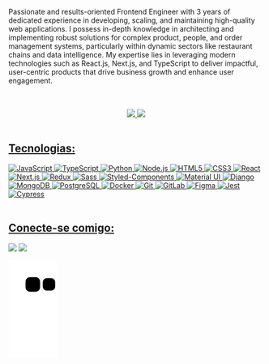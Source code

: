 
Passionate and results-oriented Frontend Engineer with 3 years of dedicated experience in developing, scaling, and maintaining high-quality web applications. I possess in-depth knowledge in architecting and implementing robust solutions for complex product, people, and order management systems, particularly within dynamic sectors like restaurant chains and data intelligence. My expertise lies in leveraging modern technologies such as React.js, Next.js, and TypeScript to deliver impactful, user-centric products that drive business growth and enhance user engagement.


</div>
    <div style="display: inline_block"><br>
<div style="display: inline_block"><br>


<div align="center">
  <a href="https://github.com/Lourenco-biel">
  <img height="180em" src="https://github-readme-stats.vercel.app/api?username=Lourenco-biel&show_icons=true&theme=dark&include_all_commits=true&count_private=true"/>
  <img height="180em" src="https://github-readme-stats.vercel.app/api/top-langs/?username=Lourenco-biel&layout=compact&langs_count=7&theme=dark"/>
</div>
<div style="display: inline_block"><br>
</div>  
<h2>Tecnologias:</h2>

<!-- Core -->
<img alt="JavaScript" height="30" width="40" src="https://cdn.jsdelivr.net/gh/devicons/devicon/icons/javascript/javascript-plain.svg" />
<img alt="TypeScript" height="30" width="40" src="https://cdn.jsdelivr.net/gh/devicons/devicon/icons/typescript/typescript-original.svg" />
<img alt="Python" height="30" width="40" src="https://cdn.jsdelivr.net/gh/devicons/devicon/icons/python/python-original.svg" />
<img alt="Node.js" height="30" width="40" src="https://cdn.jsdelivr.net/gh/devicons/devicon/icons/nodejs/nodejs-original.svg" />
<img alt="HTML5" height="30" width="40" src="https://cdn.jsdelivr.net/gh/devicons/devicon/icons/html5/html5-original.svg" />
<img alt="CSS3" height="30" width="40" src="https://cdn.jsdelivr.net/gh/devicons/devicon/icons/css3/css3-original.svg" />

<!-- Frontend -->
<img alt="React" height="30" width="40" src="https://cdn.jsdelivr.net/gh/devicons/devicon/icons/react/react-original.svg" />
<img alt="Next.js" height="30" width="40" src="https://cdn.jsdelivr.net/gh/devicons/devicon/icons/nextjs/nextjs-original.svg" />
<img alt="Redux" height="30" width="40" src="https://cdn.jsdelivr.net/gh/devicons/devicon/icons/redux/redux-original.svg" />
<img alt="Sass" height="30" width="40" src="https://cdn.jsdelivr.net/gh/devicons/devicon/icons/sass/sass-original.svg" />
<img alt="Styled-Components" height="30" width="40" src="https://raw.githubusercontent.com/styled-components/brand/master/styled-components.png" />
<img alt="Material UI" height="30" width="40" src="https://cdn.jsdelivr.net/gh/devicons/devicon/icons/materialui/materialui-original.svg" />

<!-- Backend & APIs -->
<img alt="Django" height="30" width="40" src="https://cdn.jsdelivr.net/gh/devicons/devicon/icons/django/django-plain.svg" />

<!-- Databases -->
<img alt="MongoDB" height="30" width="40" src="https://cdn.jsdelivr.net/gh/devicons/devicon/icons/mongodb/mongodb-original.svg" />
<img alt="PostgreSQL" height="30" width="40" src="https://cdn.jsdelivr.net/gh/devicons/devicon/icons/postgresql/postgresql-original.svg" />

<!-- DevOps & Tools -->
<img alt="Docker" height="30" width="40" src="https://cdn.jsdelivr.net/gh/devicons/devicon/icons/docker/docker-original.svg" />
<img alt="Git" height="30" width="40" src="https://cdn.jsdelivr.net/gh/devicons/devicon/icons/git/git-original.svg" />
<img alt="GitLab" height="30" width="40" src="https://cdn.jsdelivr.net/gh/devicons/devicon/icons/gitlab/gitlab-original.svg" />
<img alt="Figma" height="30" width="40" src="https://cdn.jsdelivr.net/gh/devicons/devicon/icons/figma/figma-original.svg" />

<!-- Testing -->
<img alt="Jest" height="30" width="40" src="https://cdn.jsdelivr.net/gh/devicons/devicon/icons/jest/jest-plain.svg" />
<img alt="Cypress" height="30" width="40" src="https://avatars.githubusercontent.com/u/8908513?s=200&v=4" />


</div>
<div style="display: inline_block"><br>
<div> 
    <h2>Conecte-se comigo:</h2>
     
<a href="mailto:lourencogabriel77@gmail.com"><img src="https://img.shields.io/badge/-Gmail-%23333?style=for-the-badge&logo=gmail&logoColor=white" target="_blank"></a>
<a href="https://www.linkedin.com/in/gabriel-ibiapino-749b78198/" target="_blank"><img src="https://img.shields.io/badge/-LinkedIn-%230077B5?style=for-the-badge&logo=linkedin&logoColor=white" target="_blank"></a>   
 <div>

![Snake animation](https://github.com/Lourenco-biel/Lourenco-biel/blob/output/github-contribution-grid-snake.svg)
</div>
